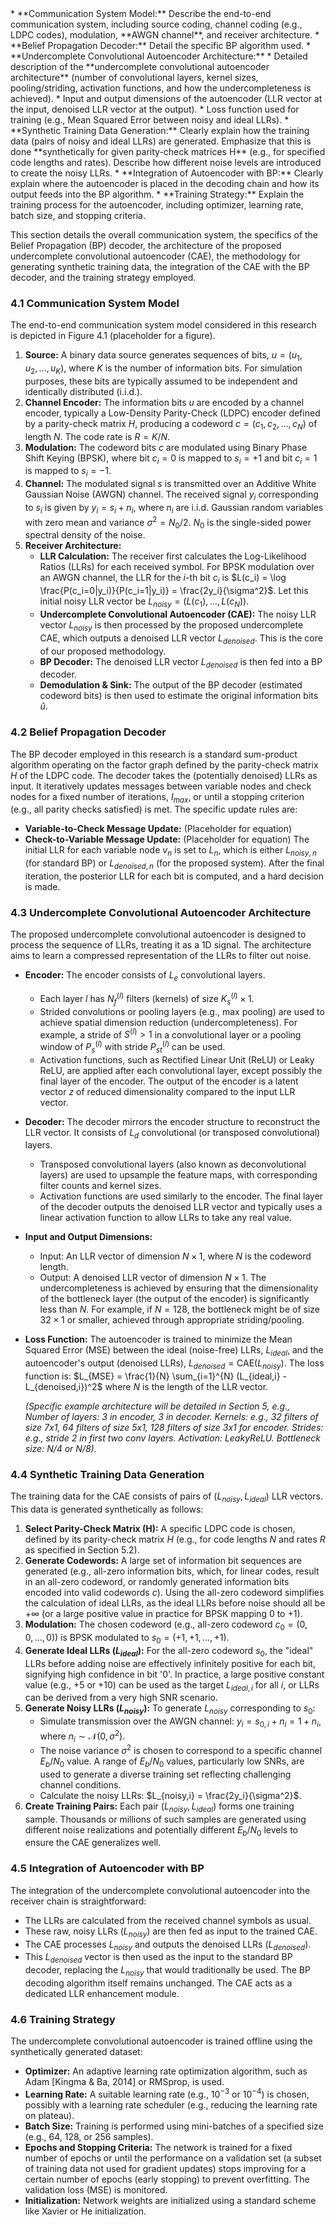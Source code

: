 <div>
    * **Communication System Model:** Describe the end-to-end communication system, including source coding, channel coding (e.g., LDPC codes), modulation, **AWGN channel**, and receiver architecture.
    * **Belief Propagation Decoder:** Detail the specific BP algorithm used.
    * **Undercomplete Convolutional Autoencoder Architecture:**
        * Detailed description of the **undercomplete convolutional autoencoder architecture** (number of convolutional layers, kernel sizes, pooling/striding, activation functions, and how the undercompleteness is achieved).
        * Input and output dimensions of the autoencoder (LLR vector at the input, denoised LLR vector at the output).
        * Loss function used for training (e.g., Mean Squared Error between noisy and ideal LLRs).
    * **Synthetic Training Data Generation:** Clearly explain how the training data (pairs of noisy and ideal LLRs) are generated. Emphasize that this is done **synthetically for given parity-check matrices H** (e.g., for specified code lengths and rates). Describe how different noise levels are introduced to create the noisy LLRs.
    * **Integration of Autoencoder with BP:** Clearly explain where the autoencoder is placed in the decoding chain and how its output feeds into the BP algorithm.
    * **Training Strategy:** Explain the training process for the autoencoder, including optimizer, learning rate, batch size, and stopping criteria.
</div>

This section details the overall communication system, the specifics of the Belief Propagation (BP) decoder, the architecture of the proposed undercomplete convolutional autoencoder (CAE), the methodology for generating synthetic training data, the integration of the CAE with the BP decoder, and the training strategy employed.

### 4.1 Communication System Model

The end-to-end communication system model considered in this research is depicted in Figure 4.1 (placeholder for a figure).
1.  **Source:** A binary data source generates sequences of bits, $u = (u_1, u_2, ..., u_K)$, where $K$ is the number of information bits. For simulation purposes, these bits are typically assumed to be independent and identically distributed (i.i.d.).
2.  **Channel Encoder:** The information bits $u$ are encoded by a channel encoder, typically a Low-Density Parity-Check (LDPC) encoder defined by a parity-check matrix $H$, producing a codeword $c = (c_1, c_2, ..., c_N)$ of length $N$. The code rate is $R = K/N$.
3.  **Modulation:** The codeword bits $c$ are modulated using Binary Phase Shift Keying (BPSK), where bit $c_i=0$ is mapped to $s_i = +1$ and bit $c_i=1$ is mapped to $s_i = -1$.
4.  **Channel:** The modulated signal $s$ is transmitted over an Additive White Gaussian Noise (AWGN) channel. The received signal $y_i$ corresponding to $s_i$ is given by $y_i = s_i + n_i$, where $n_i$ are i.i.d. Gaussian random variables with zero mean and variance $\sigma^2 = N_0/2$. $N_0$ is the single-sided power spectral density of the noise.
5.  **Receiver Architecture:**
    *   **LLR Calculation:** The receiver first calculates the Log-Likelihood Ratios (LLRs) for each received symbol. For BPSK modulation over an AWGN channel, the LLR for the $i$-th bit $c_i$ is $L(c_i) = \log \frac{P(c_i=0|y_i)}{P(c_i=1|y_i)} = \frac{2y_i}{\sigma^2}$. Let this initial noisy LLR vector be $L_{noisy} = (L(c_1), ..., L(c_N))$.
    *   **Undercomplete Convolutional Autoencoder (CAE):** The noisy LLR vector $L_{noisy}$ is then processed by the proposed undercomplete CAE, which outputs a denoised LLR vector $L_{denoised}$. This is the core of our proposed methodology.
    *   **BP Decoder:** The denoised LLR vector $L_{denoised}$ is then fed into a BP decoder.
    *   **Demodulation & Sink:** The output of the BP decoder (estimated codeword bits) is then used to estimate the original information bits $\hat{u}$.

### 4.2 Belief Propagation Decoder

The BP decoder employed in this research is a standard sum-product algorithm operating on the factor graph defined by the parity-check matrix $H$ of the LDPC code. The decoder takes the (potentially denoised) LLRs as input. It iteratively updates messages between variable nodes and check nodes for a fixed number of iterations, $I_{max}$, or until a stopping criterion (e.g., all parity checks satisfied) is met. The specific update rules are:
*   **Variable-to-Check Message Update:** (Placeholder for equation)
*   **Check-to-Variable Message Update:** (Placeholder for equation)
The initial LLR for each variable node $v_n$ is set to $L_n$, which is either $L_{noisy,n}$ (for standard BP) or $L_{denoised,n}$ (for the proposed system). After the final iteration, the posterior LLR for each bit is computed, and a hard decision is made.

### 4.3 Undercomplete Convolutional Autoencoder Architecture

The proposed undercomplete convolutional autoencoder is designed to process the sequence of LLRs, treating it as a 1D signal. The architecture aims to learn a compressed representation of the LLRs to filter out noise.

*   **Encoder:** The encoder consists of $L_e$ convolutional layers.
    *   Each layer $l$ has $N_f^{(l)}$ filters (kernels) of size $K_s^{(l)} \times 1$.
    *   Strided convolutions or pooling layers (e.g., max pooling) are used to achieve spatial dimension reduction (undercompleteness). For example, a stride of $S^{(l)} > 1$ in a convolutional layer or a pooling window of $P_s^{(l)}$ with stride $P_{st}^{(l)}$ can be used.
    *   Activation functions, such as Rectified Linear Unit (ReLU) or Leaky ReLU, are applied after each convolutional layer, except possibly the final layer of the encoder.
    The output of the encoder is a latent vector $z$ of reduced dimensionality compared to the input LLR vector.

*   **Decoder:** The decoder mirrors the encoder structure to reconstruct the LLR vector. It consists of $L_d$ convolutional (or transposed convolutional) layers.
    *   Transposed convolutional layers (also known as deconvolutional layers) are used to upsample the feature maps, with corresponding filter counts and kernel sizes.
    *   Activation functions are used similarly to the encoder. The final layer of the decoder outputs the denoised LLR vector and typically uses a linear activation function to allow LLRs to take any real value.

*   **Input and Output Dimensions:**
    *   Input: An LLR vector of dimension $N \times 1$, where $N$ is the codeword length.
    *   Output: A denoised LLR vector of dimension $N \times 1$.
    The undercompleteness is achieved by ensuring that the dimensionality of the bottleneck layer (the output of the encoder) is significantly less than $N$. For example, if $N=128$, the bottleneck might be of size $32 \times 1$ or smaller, achieved through appropriate striding/pooling.

*   **Loss Function:** The autoencoder is trained to minimize the Mean Squared Error (MSE) between the ideal (noise-free) LLRs, $L_{ideal}$, and the autoencoder's output (denoised LLRs), $L_{denoised} = \text{CAE}(L_{noisy})$. The loss function is:
    $L_{MSE} = \frac{1}{N} \sum_{i=1}^{N} (L_{ideal,i} - L_{denoised,i})^2$
    where $N$ is the length of the LLR vector.

    *(Specific example architecture will be detailed in Section 5, e.g., Number of layers: 3 in encoder, 3 in decoder. Kernels: e.g., 32 filters of size 7x1, 64 filters of size 5x1, 128 filters of size 3x1 for encoder. Strides: e.g., stride 2 in first two conv layers. Activation: LeakyReLU. Bottleneck size: N/4 or N/8).*

### 4.4 Synthetic Training Data Generation

The training data for the CAE consists of pairs of $(L_{noisy}, L_{ideal})$ LLR vectors. This data is generated synthetically as follows:
1.  **Select Parity-Check Matrix (H):** A specific LDPC code is chosen, defined by its parity-check matrix $H$ (e.g., for code lengths $N$ and rates $R$ as specified in Section 5.2).
2.  **Generate Codewords:** A large set of information bit sequences are generated (e.g., all-zero information bits, which, for linear codes, result in an all-zero codeword, or randomly generated information bits encoded into valid codewords $c$). Using the all-zero codeword simplifies the calculation of ideal LLRs, as the ideal LLRs before noise should all be $+\infty$ (or a large positive value in practice for BPSK mapping 0 to +1).
3.  **Modulation:** The chosen codeword (e.g., all-zero codeword $c_0 = (0,0,...,0)$) is BPSK modulated to $s_0 = (+1,+1,...,+1)$.
4.  **Generate Ideal LLRs ($L_{ideal}$):** For the all-zero codeword $s_0$, the "ideal" LLRs before adding noise are effectively infinitely positive for each bit, signifying high confidence in bit '0'. In practice, a large positive constant value (e.g., +5 or +10) can be used as the target $L_{ideal,i}$ for all $i$, or LLRs can be derived from a very high SNR scenario.
5.  **Generate Noisy LLRs ($L_{noisy}$):** To generate $L_{noisy}$ corresponding to $s_0$:
    *   Simulate transmission over the AWGN channel: $y_i = s_{0,i} + n_i = 1 + n_i$, where $n_i \sim \mathcal{N}(0, \sigma^2)$.
    *   The noise variance $\sigma^2$ is chosen to correspond to a specific channel $E_b/N_0$ value. A range of $E_b/N_0$ values, particularly low SNRs, are used to generate a diverse training set reflecting challenging channel conditions.
    *   Calculate the noisy LLRs: $L_{noisy,i} = \frac{2y_i}{\sigma^2}$.
6.  **Create Training Pairs:** Each pair $(L_{noisy}, L_{ideal})$ forms one training sample. Thousands or millions of such samples are generated using different noise realizations and potentially different $E_b/N_0$ levels to ensure the CAE generalizes well.

### 4.5 Integration of Autoencoder with BP

The integration of the undercomplete convolutional autoencoder into the receiver chain is straightforward:
*   The LLRs are calculated from the received channel symbols as usual.
*   These raw, noisy LLRs ($L_{noisy}$) are then fed as input to the trained CAE.
*   The CAE processes $L_{noisy}$ and outputs the denoised LLRs ($L_{denoised}$).
*   This $L_{denoised}$ vector is then used as the input to the standard BP decoder, replacing the $L_{noisy}$ that would traditionally be used.
The BP decoding algorithm itself remains unchanged. The CAE acts as a dedicated LLR enhancement module.

### 4.6 Training Strategy

The undercomplete convolutional autoencoder is trained offline using the synthetically generated dataset:
*   **Optimizer:** An adaptive learning rate optimization algorithm, such as Adam [Kingma & Ba, 2014] or RMSprop, is used.
*   **Learning Rate:** A suitable learning rate (e.g., $10^{-3}$ or $10^{-4}$) is chosen, possibly with a learning rate scheduler (e.g., reducing the learning rate on plateau).
*   **Batch Size:** Training is performed using mini-batches of a specified size (e.g., 64, 128, or 256 samples).
*   **Epochs and Stopping Criteria:** The network is trained for a fixed number of epochs or until the performance on a validation set (a subset of training data not used for gradient updates) stops improving for a certain number of epochs (early stopping) to prevent overfitting. The validation loss (MSE) is monitored.
*   **Initialization:** Network weights are initialized using a standard scheme like Xavier or He initialization.
